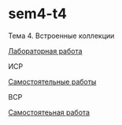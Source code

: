 # sem4-t4
Тема 4. Встроенные коллекции


[Лабораторная работа](https://notebooks.azure.com/sashatru99/projects/9-06)

ИСР 

[Самостоятельные работы](https://repl.it/@AlieksandraTrub/ISR-Vstroiennyie-kolliektsii)

ВСР

[Самостоятеьная работа](https://repl.it/@AlieksandraTrub/VSR-Vstroiennyie-kolliektsii#main.py)
